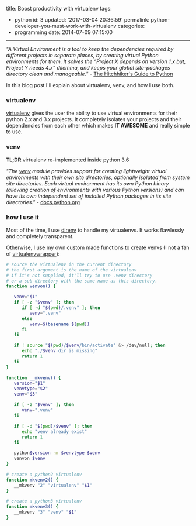 title: Boost productivity with virtualenv
tags:
  - python
id: 3
updated: '2017-03-04 20:36:59'
permalink: python-developer-you-must-work-with-virtualenv
categories:
  - programming
date: 2014-07-09 07:15:00
---
*"A Virtual Environment is a tool to keep the dependencies required by different projects in separate places, by creating virtual Python environments for them. It solves the “Project X depends on version 1.x but, Project Y needs 4.x” dilemma, and keeps your global site-packages directory clean and manageable."* - [The Hitchhiker's Guide to Python](http://docs.python-guide.org/en/latest/)

In this blog post I'll explain about virtualenv, venv, and how I use both.

<!-- more -->

### virtualenv

[virtualenv](http://docs.python-guide.org/en/latest/dev/virtualenvs/) gives the user the ability to use virtual environments for their python 2.x and 3.x projects. It completely isolates your projects and their dependencies from each other which makes **IT AWESOME** and really simple to use.

### venv

**TL;DR** virtualenv re-implemented inside python 3.6

*"The [venv](https://docs.python.org/3/library/venv.html) module provides support for creating lightweight virtual environments with their own site directories, optionally isolated from system site directories. Each virtual environment has its own Python binary (allowing creation of environments with various Python versions) and can have its own independent set of installed Python packages in its site directories."* - [docs.python.org](https://docs.python.org/3/library/venv.html)

### how I use it

Most of the time, I use [direnv](https://direnv.net/) to handle my virtualenvs. It works flawlessly and completely transparent.

Otherwise, I use my own custom made functions to create venvs (I not a fan of [virtualenvwrapper](https://virtualenvwrapper.readthedocs.io/en/latest/)):

```bash
# source the virtualenv in the current directory
# the first argument is the name of the virtualenv
# if it's not supplied, it'll try to use .venv directory
# or a sub-directory with the same name as this directory.
function venvon() {

   venv="$1"
   if [ -z "$venv" ]; then
      if [ -d "$(pwd)/.venv" ]; then
         venv=".venv"
      else
         venv=$(basename $(pwd))
      fi
   fi

   if ! source "$(pwd)/$venv/bin/activate" &> /dev/null; then
      echo "./$venv dir is missing"
      return 1
   fi
}

function __mkvenv() {
   version="$1"
   venvtype="$2"
   venv="$3"

   if [ -z "$venv" ]; then
      venv=".venv"
   fi

   if [ -d "$(pwd)/$venv" ]; then
      echo "venv already exist"
      return 1
   fi

   python$version -m $venvtype $venv
   venvon $venv
}

# create a python2 virtualenv
function mkvenv2() {
   __mkvenv "2" "virtualenv" "$1"
}

# create a python3 virtualenv
function mkvenv3() {
   __mkvenv "3" "venv" "$1"
}
```